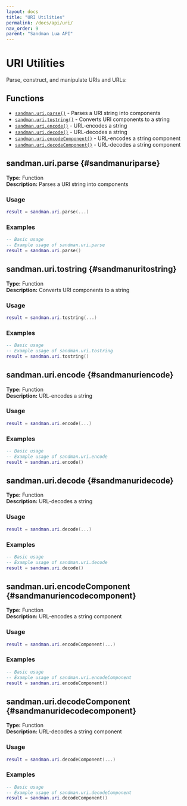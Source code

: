 ```yaml
---
layout: docs
title: "URI Utilities"
permalink: /docs/api/uri/
nav_order: 9
parent: "Sandman Lua API"
---
```


# URI Utilities

Parse, construct, and manipulate URIs and URLs:

## Functions

- [`sandman.uri.parse()`](#sandmanuriparse) - Parses a URI string into components
- [`sandman.uri.tostring()`](#sandmanuritostring) - Converts URI components to a string
- [`sandman.uri.encode()`](#sandmanuriencode) - URL-encodes a string
- [`sandman.uri.decode()`](#sandmanuridecode) - URL-decodes a string
- [`sandman.uri.encodeComponent()`](#sandmanuriencodecomponent) - URL-encodes a string component
- [`sandman.uri.decodeComponent()`](#sandmanuridecodecomponent) - URL-decodes a string component


## sandman.uri.parse {#sandmanuriparse}

**Type:** Function  
**Description:** Parses a URI string into components

### Usage

```lua
result = sandman.uri.parse(...)
```

### Examples

```lua
-- Basic usage
-- Example usage of sandman.uri.parse
result = sandman.uri.parse()
```


## sandman.uri.tostring {#sandmanuritostring}

**Type:** Function  
**Description:** Converts URI components to a string

### Usage

```lua
result = sandman.uri.tostring(...)
```

### Examples

```lua
-- Basic usage
-- Example usage of sandman.uri.tostring
result = sandman.uri.tostring()
```


## sandman.uri.encode {#sandmanuriencode}

**Type:** Function  
**Description:** URL-encodes a string

### Usage

```lua
result = sandman.uri.encode(...)
```

### Examples

```lua
-- Basic usage
-- Example usage of sandman.uri.encode
result = sandman.uri.encode()
```


## sandman.uri.decode {#sandmanuridecode}

**Type:** Function  
**Description:** URL-decodes a string

### Usage

```lua
result = sandman.uri.decode(...)
```

### Examples

```lua
-- Basic usage
-- Example usage of sandman.uri.decode
result = sandman.uri.decode()
```


## sandman.uri.encodeComponent {#sandmanuriencodecomponent}

**Type:** Function  
**Description:** URL-encodes a string component

### Usage

```lua
result = sandman.uri.encodeComponent(...)
```

### Examples

```lua
-- Basic usage
-- Example usage of sandman.uri.encodeComponent
result = sandman.uri.encodeComponent()
```


## sandman.uri.decodeComponent {#sandmanuridecodecomponent}

**Type:** Function  
**Description:** URL-decodes a string component

### Usage

```lua
result = sandman.uri.decodeComponent(...)
```

### Examples

```lua
-- Basic usage
-- Example usage of sandman.uri.decodeComponent
result = sandman.uri.decodeComponent()
```

